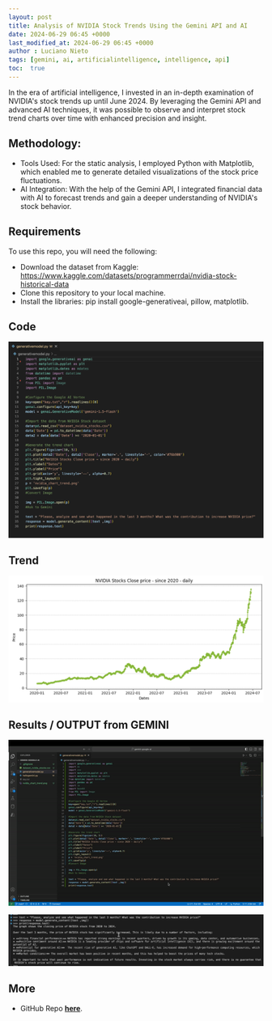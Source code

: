 ```yaml
---
layout: post
title: Analysis of NVIDIA Stock Trends Using the Gemini API and AI
date: 2024-06-29 06:45 +0000
last_modified_at: 2024-06-29 06:45 +0000
author : Luciano Nieto
tags: [gemini, ai, artificialintelligence, intelligence, api]
toc:  true
---
```


In the era of artificial intelligence, I invested in an in-depth examination of NVIDIA's stock trends up until June 2024. By leveraging the Gemini API and advanced AI techniques, it was possible to observe and interpret stock trend charts over time with enhanced precision and insight.

## Methodology:
- Tools Used: For the static analysis, I employed Python with Matplotlib, which enabled me to generate detailed visualizations of the stock price fluctuations.
- AI Integration: With the help of the Gemini API, I integrated financial data with AI to forecast trends and gain a deeper understanding of NVIDIA's stock behavior.

## Requirements

To use this repo, you will need the following:

- Download the dataset from Kaggle: https://www.kaggle.com/datasets/programmerrdai/nvidia-stock-historical-data
- Clone this repository to your local machine.
- Install the libraries: pip install google-generativeai, pillow, matplotlib.

## Code

![](/imgs/gemi1.png)

## Trend

![](/imgs/gemi2.png)

## Results / OUTPUT from GEMINI

![](/imgs/gemi3.gif)

![](/imgs/gemi4.png)

## More

- GitHub Repo **[here](https://github.com/lucnietoX/gemini-google-ai)**.